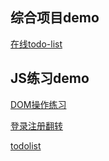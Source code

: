 ## 综合项目demo
[在线todo-list](https://sam-pig.github.io/front-end/projects/jquery-online-todo-list/index.html)

## JS练习demo

[DOM操作练习](https://sam-pig.github.io/front-end/practice/task-js-01.html)

[登录注册翻转](https://sam-pig.github.io/front-end/projects/flip.html)

[todolist](https://sam-pig.github.io/front-end/tasks/todolist-online/static/index.html)
